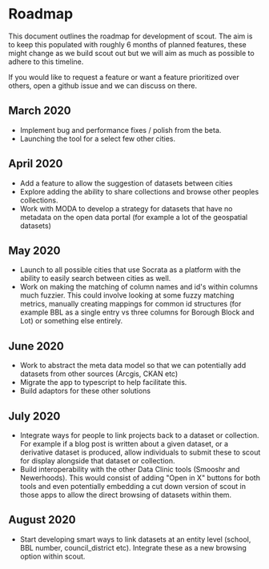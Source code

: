 # Roadmap

This document outlines the roadmap for development of scout. The aim is to keep this populated with roughly 6 months of planned features, these might change as we build scout out but we will aim as much as possible to adhere to this timeline.

If you would like to request a feature or want a feature prioritized over others, open a github issue and we can discuss on there.

## March 2020

-   Implement bug and performance fixes / polish from the beta.
-   Launching the tool for a select few other cities.

## April 2020

-   Add a feature to allow the suggestion of datasets between cities
-   Explore adding the ability to share collections and browse other peoples collections.
-   Work with MODA to develop a strategy for datasets that have no metadata on the open data portal (for example a lot of the geospatial datasets)

## May 2020

-   Launch to all possible cities that use Socrata as a platform with the ability to easily search between cities as well.
-   Work on making the matching of column names and id's within columns much fuzzier. This could involve looking at some fuzzy matching metrics, manually creating mappings for common id structures (for example BBL as a single entry vs three columns for Borough Block and Lot) or something else entirely.

## June 2020

-   Work to abstract the meta data model so that we can potentially add datasets from other sources (Arcgis, CKAN etc)
-   Migrate the app to typescript to help facilitate this.
-   Build adaptors for these other solutions

## July 2020

-   Integrate ways for people to link projects back to a dataset or collection. For example if a blog post is written about a given dataset, or a derivative dataset is produced, allow individuals to submit these to scout for display alongside that dataset or collection.
-   Build interoperability with the other Data Clinic tools (Smooshr and Newerhoods). This would consist of adding "Open in X" buttons for both tools and even potentially embedding a cut down version of scout in those apps to allow the direct browsing of datasets within them.

## August 2020

-   Start developing smart ways to link datasets at an entity level (school, BBL number, council_district etc). Integrate these as a new browsing option within scout.
